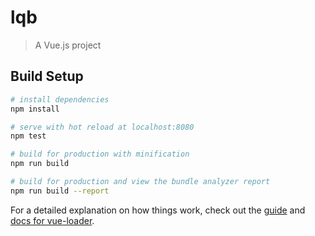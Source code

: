 # lqb

> A Vue.js project

## Build Setup

``` bash
# install dependencies
npm install

# serve with hot reload at localhost:8080
npm test

# build for production with minification
npm run build

# build for production and view the bundle analyzer report
npm run build --report
```

For a detailed explanation on how things work, check out the [guide](http://vuejs-templates.github.io/webpack/) and [docs for vue-loader](http://vuejs.github.io/vue-loader).
